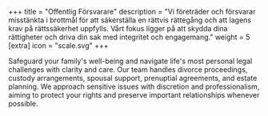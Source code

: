 +++
title = "Offentlig Försvarare"
description = "Vi företräder och försvarar misstänkta i brottmål för att säkerställa en rättvis rättegång och att lagens krav på rättssäkerhet uppfylls. Vårt fokus ligger på att skydda dina rättigheter och driva din sak med integritet och engagemang."
weight = 5
[extra]
icon = "scale.svg"
+++

Safeguard your family's well-being and navigate life's most personal legal challenges with clarity and care. Our team handles divorce proceedings, custody arrangements, spousal support, prenuptial agreements, and estate planning. We approach sensitive issues with discretion and professionalism, aiming to protect your rights and preserve important relationships whenever possible.
